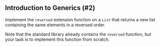 ## Introduction to Generics (#2)

Implement the `reversed` extension function on a `List` 
that returns a new list containing the same elements in a reversed order.

Note that the standard library already contains the `reversed` function,
but your task is to implement this function from scratch. 